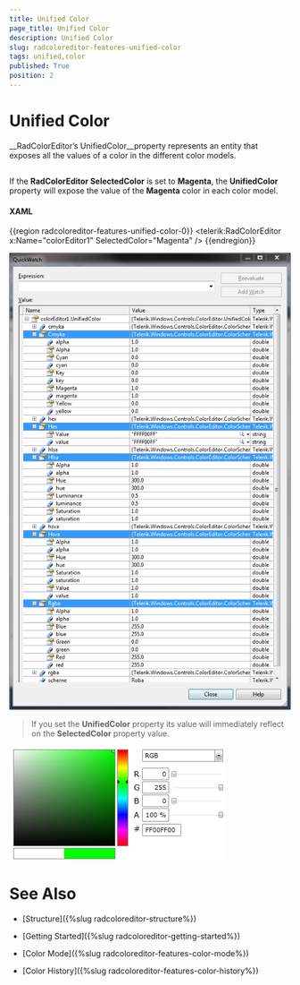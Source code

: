 ```yaml
---
title: Unified Color
page_title: Unified Color
description: Unified Color
slug: radcoloreditor-features-unified-color
tags: unified,color
published: True
position: 2
---
```


# Unified Color



__RadColorEditor’s UnifiedColor__property represents an entity that exposes all the values of a color in the different color models.

## 

If the __RadColorEditor SelectedColor__ is set to __Magenta__, the __UnifiedColor__ property will expose the value of the __Magenta__ color in each color model. 

#### __XAML__

{{region radcoloreditor-features-unified-color-0}}
	<telerik:RadColorEditor x:Name="colorEditor1" SelectedColor="Magenta" />
	{{endregion}}

![radcoloreditor-features-unified-color](images/radcoloreditor-features-unified-color.png)

>If you set the __UnifiedColor__ property its value will immediately reflect on the __SelectedColor__ property value.

![radcoloreditor-features-set-unified-color](images/radcoloreditor-features-set-unified-color.png)

# See Also

 * [Structure]({%slug radcoloreditor-structure%})

 * [Getting Started]({%slug radcoloreditor-getting-started%})

 * [Color Mode]({%slug radcoloreditor-features-color-mode%})

 * [Color History]({%slug radcoloreditor-features-color-history%})
